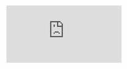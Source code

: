 ![alt text](https://github.com/tobnic/password_meter/blob/master/passwordmeter/password_cracking_structure.pdf)
